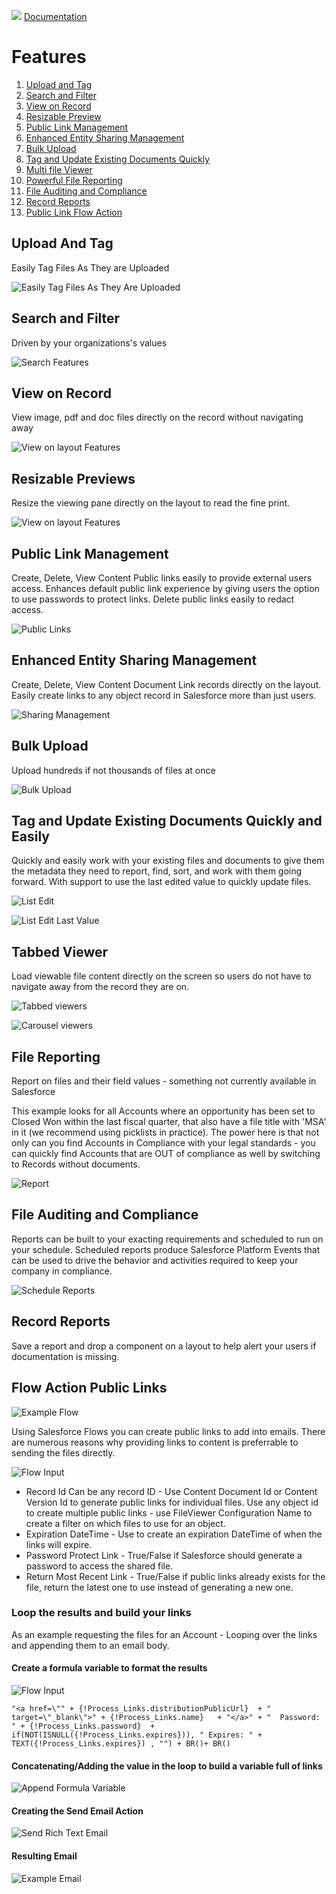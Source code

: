 ![](./images/fileviewer.png)
[Documentation](index.md)

# Features

1. [Upload and Tag](#upload-and-tag)
1. [Search and Filter](#search-and-filter)
1. [View on Record](#view-on-record)
1. [Resizable Preview](#resizable-previews)
1. [Public Link Management](#public-link-management)
1. [Enhanced Entity Sharing Management](#enhanced-entity-sharing-management)
1. [Bulk Upload](#bulk-upload)
1. [Tag and Update Existing Documents Quickly](#tag-and-update-existing-documents-quickly-and-easily)
1. [Multi file Viewer](#tabbed-viewer)
1. [Powerful File Reporting](#file-reporting)
1. [File Auditing and Compliance](#file-auditing-and-compliance)
1. [Record Reports](#record-reports)
1. [Public Link Flow Action](#flow-action-public-links)

## Upload And Tag

Easily Tag Files As They are Uploaded

![Easily Tag Files As They Are Uploaded](images/features/tagging_files.gif)

## Search and Filter

Driven by your organizations's values

![Search Features](images/features/search_features.png)

## View on Record

View image, pdf and doc files directly on the record without navigating away

![View on layout Features](images/features/view_on_layout.gif)

## Resizable Previews

Resize the viewing pane directly on the layout to read the fine print.

![View on layout Features](images/features/view_on_layout.gif)

## Public Link Management

Create, Delete, View Content Public links easily to provide external users access. Enhances default public link experience by giving users the option to use passwords to protect links. Delete public links easily to redact access.

![Public Links](images/features/public_links.gif)

## Enhanced Entity Sharing Management

Create, Delete, View Content Document Link records directly on the layout. Easily create links to any object record in Salesforce more than just users.

![Sharing Management](images/features/entity_sharing.gif)

## Bulk Upload

Upload hundreds if not thousands of files at once

![Bulk Upload](images/features/bulk_upload.gif)

## Tag and Update Existing Documents Quickly and Easily

Quickly and easily work with your existing files and documents to give them the metadata they need to report, find, sort, and work with them going forward. With support to use the last edited value to quickly update files.

![List Edit](images/features/list_edit.gif)

![List Edit Last Value](images/features/last_value_edit.gif)

## Tabbed Viewer

Load viewable file content directly on the screen so users do not have to navigate away from the record they are on.

![Tabbed viewers](images/features/tabbed_files.gif)

![Carousel viewers](images/features/viewer/carousel.gif)

## File Reporting

Report on files and their field values - something not currently available in Salesforce

This example looks for all Accounts where an opportunity has been set to Closed Won within the last fiscal quarter, that also have a file title with 'MSA' in it (we recommend using picklists in practice). The power here is that not only can you find Accounts in Compliance with your legal standards - you can quickly find Accounts that are OUT of compliance as well by switching to Records without documents.

![Report](images/features/reporting.gif)

## File Auditing and Compliance

Reports can be built to your exacting requirements and scheduled to run on your schedule. Scheduled reports produce Salesforce Platform Events that can be used to drive the behavior and activities required to keep your company in compliance.

![Schedule Reports](images/features/schedule_report.gif)

## Record Reports

Save a report and drop a component on a layout to help alert your users if documentation is missing.

## Flow Action Public Links

![Example Flow](images/features/flow_action/example_flow.png)

Using Salesforce Flows you can create public links to add into emails.
There are numerous reasons why providing links to content is preferrable to sending the files directly.

![Flow Input](images/features/flow_action/flow_input.png)

- Record Id Can be any record ID - Use Content Document Id or Content Version Id to generate public links for individual files. Use any object id to create multiple public links - use FileViewer Configuration Name to create a filter on which files to use for an object.
- Expiration DateTime - Use to create an expiration DateTime of when the links will expire.
- Password Protect Link - True/False if Salesforce should generate a password to access the shared file.
- Return Most Recent Link - True/False if public links already exists for the file, return the latest one to use instead of generating a new one.

### Loop the results and build your links

As an example requesting the files for an Account - Looping over the links and appending them to an email body.

#### Create a formula variable to format the results

![Flow Input](images/features/flow_action/flow_loop_item_formula.png)
```text
"<a href=\"" + {!Process_Links.distributionPublicUrl}  + " target=\"_blank\">" + {!Process_Links.name}   + "</a>" + "  Password: " + {!Process_Links.password}  + if(NOT(ISNULL({!Process_Links.expires})), " Expires: " + TEXT({!Process_Links.expires}) , "") + BR()+ BR()
```

#### Concatenating/Adding the value in the loop to build a variable full of links

![Append Formula Variable](images/features/flow_action/flow_loop_item_append_to_variable.png)

#### Creating the Send Email Action

![Send Rich Text Email](images/features/flow_action/flow_send_email.png)

#### Resulting Email


![Example Email](images/features/flow_action/example_email.png)
